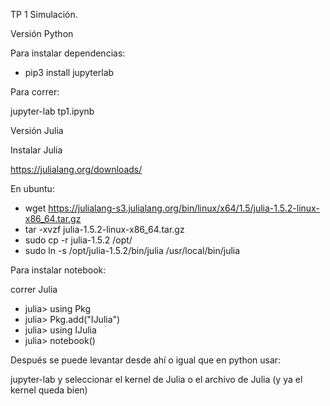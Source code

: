 TP 1 Simulación.

Versión Python

Para instalar dependencias:

- pip3 install jupyterlab

Para correr:

jupyter-lab tp1.ipynb

Versión Julia

Instalar Julia 

https://julialang.org/downloads/

En ubuntu:

- wget https://julialang-s3.julialang.org/bin/linux/x64/1.5/julia-1.5.2-linux-x86_64.tar.gz
- tar -xvzf julia-1.5.2-linux-x86_64.tar.gz
- sudo cp -r julia-1.5.2 /opt/
- sudo ln -s /opt/julia-1.5.2/bin/julia /usr/local/bin/julia

Para instalar notebook:

correr Julia

- julia> using Pkg
- julia> Pkg.add("IJulia")
- julia> using IJulia
- julia> notebook()

Después se puede levantar desde ahí o igual que en python usar:

jupyter-lab y seleccionar el kernel de Julia o el archivo de Julia (y ya el kernel queda bien)
